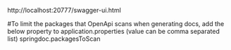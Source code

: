 http://localhost:20777/swagger-ui.html  

#To limit the packages that OpenApi scans when generating docs, add the below property to application.properties (value can be comma separated list)
springdoc.packagesToScan
